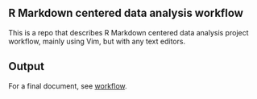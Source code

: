 
## R Markdown centered data analysis workflow
This is a repo that describes R Markdown centered data analysis project workflow, mainly using Vim, but with any text editors.

## Output 
For a final document, see [workflow](rmd_workflow.pdf).
